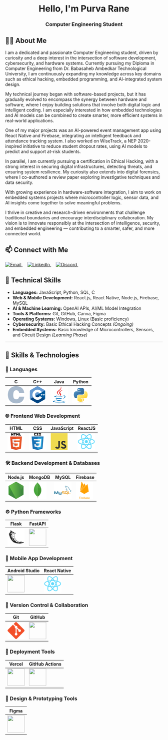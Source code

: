 <h1 align="center">Hello, I'm Purva Rane</h1>
<h3 align="center">Computer Engineering Student</h3>

## 👩‍🚀 About Me
I am a dedicated and passionate Computer Engineering student, driven by curiosity and a deep interest in the intersection of software development, cybersecurity, and hardware systems. Currently pursuing my Diploma in Computer Engineering from Dr. Babasaheb Ambedkar Technological University, I am continuously expanding my knowledge across key domains such as ethical hacking, embedded programming, and AI-integrated system design.

My technical journey began with software-based projects, but it has gradually evolved to encompass the synergy between hardware and software, where I enjoy building solutions that involve both digital logic and intelligent coding. I am especially interested in how embedded technologies and AI models can be combined to create smarter, more efficient systems in real-world applications.

One of my major projects was an AI-powered event management app using React Native and Firebase, integrating an intelligent feedback and attendance tracking system. I also worked on WiseTrack, a NEP 2020-inspired initiative to reduce student dropout rates, using AI models to predict and support at-risk students.

In parallel, I am currently pursuing a certification in Ethical Hacking, with a strong interest in securing digital infrastructures, detecting threats, and ensuring system resilience. My curiosity also extends into digital forensics, where I co-authored a review paper exploring investigative techniques and data security.

With growing experience in hardware-software integration, I aim to work on embedded systems projects where microcontroller logic, sensor data, and AI insights come together to solve meaningful problems.

I thrive in creative and research-driven environments that challenge traditional boundaries and encourage interdisciplinary collaboration. My vision is to innovate responsibly at the intersection of intelligence, security, and embedded engineering — contributing to a smarter, safer, and more connected world.

## 📫 Connect with Me
<p align="left">
  <a href="mailto:purvarane.2623@gmail.com" target="_blank">
    <img src="https://upload.wikimedia.org/wikipedia/commons/4/4e/Gmail_Icon.png" alt="Email" height="50" />
  </a>
  &nbsp;&nbsp;&nbsp;
  <a href="http://www.linkedin.com/in/purva-rane26" target="_blank">
    <img src="https://upload.wikimedia.org/wikipedia/commons/c/ca/LinkedIn_logo_initials.png" alt="LinkedIn" height="50" />
  </a>
  &nbsp;&nbsp;&nbsp;
  <a href="https://discord.com/users/purvarane2608_89296" target="_blank">
    <img src="https://logodownload.org/wp-content/uploads/2017/11/discord-logo-0.png" alt="Discord" height="50" />
  </a>
  &nbsp;&nbsp;&nbsp;

## 🧰 Technical Skills


- **Languages:** JavaScript, Python, SQL, C  
- **Web & Mobile Development:** React.js, React Native, Node.js, Firebase, MySQL  
- **AI & Machine Learning:** OpenAI APIs, AI/ML Model Integration  
- **Tools & Platforms:** Git, GitHub, Canva, Figma  
- **Operating Systems:** Windows, Linux (Basic proficiency)  
- **Cybersecurity:** Basic Ethical Hacking Concepts *(Ongoing)*  
- **Embedded Systems:** Basic knowledge of Microcontrollers, Sensors, and Circuit Design *(Learning Phase)*

---

## 🚀 Skills & Technologies

### 🔹 Languages
| C | C++ | Java | Python |
|---|-----|------|--------|
| <img src="https://raw.githubusercontent.com/devicons/devicon/master/icons/c/c-original.svg" width="55" height="55"/> | <img src="https://raw.githubusercontent.com/devicons/devicon/master/icons/cplusplus/cplusplus-original.svg" width="55" height="55"/> | <img src="https://raw.githubusercontent.com/devicons/devicon/master/icons/java/java-original.svg" width="55" height="55"/> | <img src="https://raw.githubusercontent.com/devicons/devicon/master/icons/python/python-original.svg" width="55" height="55"/> |

### 🌐 Frontend Web Development
| HTML | CSS | JavaScript | ReactJS |
|------|-----|------------|---------|
| <img src="https://raw.githubusercontent.com/devicons/devicon/master/icons/html5/html5-original-wordmark.svg" width="55" height="55"/> | <img src="https://raw.githubusercontent.com/devicons/devicon/master/icons/css3/css3-original-wordmark.svg" width="55" height="55"/> | <img src="https://raw.githubusercontent.com/devicons/devicon/master/icons/javascript/javascript-original.svg" width="55" height="55"/> | <img src="https://raw.githubusercontent.com/devicons/devicon/master/icons/react/react-original.svg" width="55" height="55"/> |

### 🛠️ Backend Development & Databases
| Node.js | MongoDB | MySQL | Firebase |
|---------|---------|-------|----------|
| <img src="https://raw.githubusercontent.com/devicons/devicon/master/icons/nodejs/nodejs-original.svg" width="55" height="55"/> | <img src="https://raw.githubusercontent.com/devicons/devicon/master/icons/mongodb/mongodb-original.svg" width="55" height="55"/> | <img src="https://raw.githubusercontent.com/devicons/devicon/master/icons/mysql/mysql-original-wordmark.svg" width="55" height="55"/> | <img src="https://raw.githubusercontent.com/devicons/devicon/master/icons/firebase/firebase-plain-wordmark.svg" width="55" height="55"/> |

### ⚙️ Python Frameworks
| Flask | FastAPI |
|-------|---------|
| <img src="https://raw.githubusercontent.com/devicons/devicon/master/icons/flask/flask-original.svg" width="55" height="55"/> | <img src="https://cdn.worldvectorlogo.com/logos/fastapi.svg" width="55" height="55"/> |


### 📱 Mobile App Development
| Android Studio | React Native |
|----------------|--------------|
| <img src="https://developer.android.com/static/studio/images/new-studio-logo-1_1920.png" width="55" height="55"/> | <img src="https://raw.githubusercontent.com/devicons/devicon/master/icons/react/react-original.svg" width="55" height="55"/> |

### 🔧 Version Control & Collaboration
| Git | GitHub |
|-----|--------|
| <img src="https://raw.githubusercontent.com/devicons/devicon/master/icons/git/git-original.svg" width="55" height="55"/> | <img src="https://upload.wikimedia.org/wikipedia/commons/9/91/Octicons-mark-github.svg" width="55" height="55"/> |

### 🚀 Deployment Tools
| Vercel | GitHub Actions |
|--------|----------------|
| <img src="https://www.svgrepo.com/show/327408/logo-vercel.svg" width="55" height="55"/> | <img src="https://avatars.githubusercontent.com/u/44036562?s=200&v=4" width="55" height="55"/> |

### 🎨 Design & Prototyping Tools
| Figma |
|-------|
| <img src="https://upload.wikimedia.org/wikipedia/commons/3/33/Figma-logo.svg" width="55" height="55"/> |



